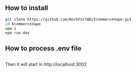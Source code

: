 ## How to install

```sh
git clone https://github.com/WorkFortBD/EcommerceVape.git
cd EcommerceVape
npm i
npm run dev
```

## How to process .env file
```sh

```

Then it will start in http://localhost:3002
